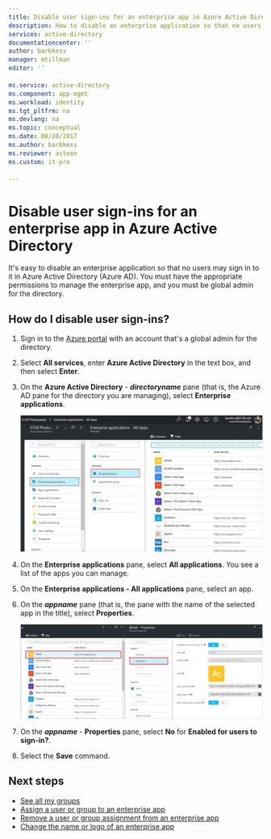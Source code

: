 ```yaml
---
title: Disable user sign-ins for an enterprise app in Azure Active Directory | Microsoft Docs
description: How to disable an enterprise application so that no users may sign in to it in Azure Active Directory
services: active-directory
documentationcenter: ''
author: barbkess
manager: mtillman
editor: ''

ms.service: active-directory
ms.component: app-mgmt
ms.workload: identity
ms.tgt_pltfrm: na
ms.devlang: na
ms.topic: conceptual
ms.date: 08/28/2017
ms.author: barbkess
ms.reviewer: asteen
ms.custom: it-pro

---
```

# Disable user sign-ins for an enterprise app in Azure Active Directory
It's easy to disable an enterprise application so that no users may sign in to it in Azure Active Directory (Azure AD). You must have the appropriate permissions to manage the enterprise app, and you must be global admin for the directory.

## How do I disable user sign-ins?
1. Sign in to the [Azure portal](https://portal.azure.com) with an account that's a global admin for the directory.
2. Select **All services**, enter **Azure Active Directory** in the text box, and then select **Enter**.
3. On the **Azure Active Directory** -  ***directoryname*** pane (that is, the Azure AD pane for the directory you are managing), select **Enterprise applications**.

    ![Opening Enterprise apps](./media/disable-user-sign-in-portal/open-enterprise-apps.png)
4. On the **Enterprise applications** pane, select **All applications**. You see a list of the apps you can manage.
5. On the **Enterprise applications - All applications** pane, select an app.
6. On the ***appname*** pane (that is, the pane with the name of the selected app in the title), select **Properties**.

    ![Selecting the all applications command](./media/disable-user-sign-in-portal/select-app.png)
7. On the ***appname*** - **Properties** pane, select **No** for **Enabled for users to sign-in?**.
8. Select the **Save** command.

## Next steps
* [See all my groups](../fundamentals/active-directory-groups-view-azure-portal.md)
* [Assign a user or group to an enterprise app](assign-user-or-group-access-portal.md)
* [Remove a user or group assignment from an enterprise app](remove-user-or-group-access-portal.md)
* [Change the name or logo of an enterprise app](change-name-or-logo-portal.md)
